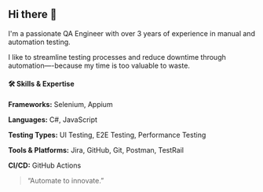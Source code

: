 ## Hi there 👋

I'm a passionate QA Engineer with over 3 years of experience in manual and automation testing.

I like to streamline testing processes and reduce downtime through  automation—-because my time is too valuable to waste.

#### 🛠️ **Skills & Expertise**

**Frameworks:** Selenium, Appium

**Languages:** C#, JavaScript

**Testing Types:** UI Testing, E2E Testing, Performance Testing

**Tools & Platforms:** Jira, GitHub, Git, Postman, TestRail

**CI/CD:** GitHub Actions

> “Automate to innovate.”

<!--
**AlinaEnea0/AlinaEnea0** is a ✨ _special_ ✨ repository because its `README.md` (this file) appears on your GitHub profile.

Here are some ideas to get you started:

- 🔭 I’m currently working on ...
- 🌱 I’m currently learning ...
- 👯 I’m looking to collaborate on ...
- 🤔 I’m looking for help with ...
- 💬 Ask me about ...
- 📫 How to reach me: ...
- 😄 Pronouns: ...
- ⚡ Fun fact: ...
-->
